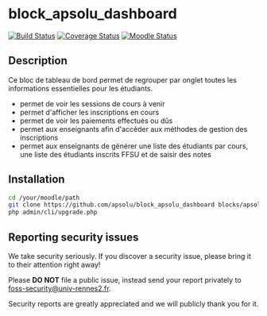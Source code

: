 # block_apsolu_dashboard

[![Build Status](https://travis-ci.org/apsolu/block_apsolu_dashboard.svg?branch=master)](https://travis-ci.org/apsolu/block_apsolu_dashboard)
[![Coverage Status](https://coveralls.io/repos/github/apsolu/block_apsolu_dashboard/badge.svg?branch=master)](https://coveralls.io/github/apsolu/block_apsolu_dashboard?branch=master)
[![Moodle Status](https://img.shields.io/badge/moodle-3.11-blue)](https://moodle.org)

## Description

Ce bloc de tableau de bord permet de regrouper par onglet toutes les informations essentielles pour les étudiants.
- permet de voir les sessions de cours à venir
- permet d'afficher les inscriptions en cours
- permet de voir les paiements effectués ou dûs
- permet aux enseignants afin d'accéder aux méthodes de gestion des inscriptions
- permet aux enseignants de générer une liste des étudiants par cours, une liste des étudiants inscrits FFSU et de saisir des notes


## Installation

```bash
cd /your/moodle/path
git clone https://github.com/apsolu/block_apsolu_dashboard blocks/apsolu_dashboard
php admin/cli/upgrade.php
```


## Reporting security issues

We take security seriously. If you discover a security issue, please bring it
to their attention right away!

Please **DO NOT** file a public issue, instead send your report privately to
[foss-security@univ-rennes2.fr](mailto:foss-security@univ-rennes2.fr).

Security reports are greatly appreciated and we will publicly thank you for it.
